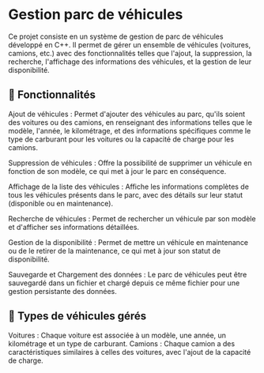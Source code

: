 # Gestion parc de véhicules

Ce projet consiste en un système de gestion de parc de véhicules développé en C++. Il permet de gérer un ensemble de véhicules (voitures, camions, etc.) avec des fonctionnalités telles que l'ajout, la suppression, la recherche, l'affichage des informations des véhicules, et la gestion de leur disponibilité.

## 🌟 Fonctionnalités

Ajout de véhicules : Permet d'ajouter des véhicules au parc, qu'ils soient des voitures ou des camions, en renseignant des informations telles que le modèle, l'année, le kilométrage, et des informations spécifiques comme le type de carburant pour les voitures ou la capacité de charge pour les camions.

Suppression de véhicules : Offre la possibilité de supprimer un véhicule en fonction de son modèle, ce qui met à jour le parc en conséquence.

Affichage de la liste des véhicules : Affiche les informations complètes de tous les véhicules présents dans le parc, avec des détails sur leur statut (disponible ou en maintenance).

Recherche de véhicules : Permet de rechercher un véhicule par son modèle et d'afficher ses informations détaillées.

Gestion de la disponibilité : Permet de mettre un véhicule en maintenance ou de le retirer de la maintenance, ce qui met à jour son statut de disponibilité.

Sauvegarde et Chargement des données : Le parc de véhicules peut être sauvegardé dans un fichier et chargé depuis ce même fichier pour une gestion persistante des données.

## 🚗 Types de véhicules gérés
Voitures : Chaque voiture est associée à un modèle, une année, un kilométrage et un type de carburant.
Camions : Chaque camion a des caractéristiques similaires à celles des voitures, avec l'ajout de la capacité de charge.
